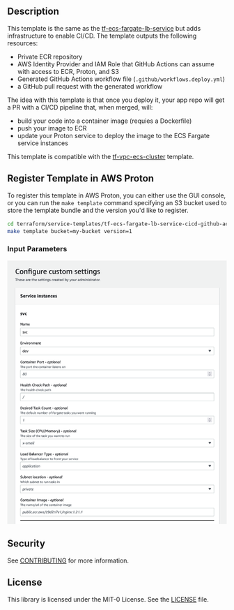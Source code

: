 ## Description

This template is the same as the [tf-ecs-fargate-lb-service](../../tf-ecs-fargate-lb-service/) but adds infrastructure to enable CI/CD.  The template outputs the following resources:

- Private ECR repository
- AWS Identity Provider and IAM Role that GitHub Actions can assume with access to ECR, Proton, and S3
- Generated GitHub Actions workflow file (`.github/workflows.deploy.yml`)
- a GitHub pull request with the generated workflow

The idea with this template is that once you deploy it, your app repo will get a PR with a CI/CD pipeline that, when merged, will:

- build your code into a container image (requies a Dockerfile)
- push your image to ECR
- update your Proton service to deploy the image to the ECS Fargate service instances


This template is compatible with the [tf-vpc-ecs-cluster](../../environment-templates/tf-vpc-ecs-cluster/README.md) template.


## Register Template in AWS Proton

To register this template in AWS Proton, you can either use the GUI console, or you can run the `make template` command specifying an S3 bucket used to store the template bundle and the version you'd like to register.

```sh
cd terraform/service-templates/tf-ecs-fargate-lb-service-cicd-github-actions
make template bucket=my-bucket version=1
```

### Input Parameters

![input](./input.png)


## Security

See [CONTRIBUTING](../../CONTRIBUTING.md#security-issue-notifications) for more information.

## License

This library is licensed under the MIT-0 License. See the [LICENSE](../../LICENSE) file.
